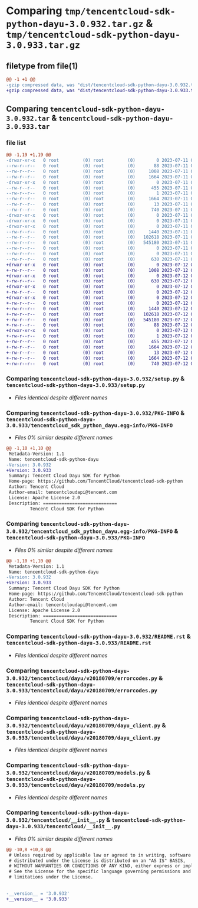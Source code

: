 # Comparing `tmp/tencentcloud-sdk-python-dayu-3.0.932.tar.gz` & `tmp/tencentcloud-sdk-python-dayu-3.0.933.tar.gz`

## filetype from file(1)

```diff
@@ -1 +1 @@
-gzip compressed data, was "dist/tencentcloud-sdk-python-dayu-3.0.932.tar", last modified: Tue Jul 11 00:41:18 2023, max compression
+gzip compressed data, was "dist/tencentcloud-sdk-python-dayu-3.0.933.tar", last modified: Wed Jul 12 00:27:47 2023, max compression
```

## Comparing `tencentcloud-sdk-python-dayu-3.0.932.tar` & `tencentcloud-sdk-python-dayu-3.0.933.tar`

### file list

```diff
@@ -1,19 +1,19 @@
-drwxr-xr-x   0 root         (0) root         (0)        0 2023-07-11 00:41:18.000000 tencentcloud-sdk-python-dayu-3.0.932/
--rw-r--r--   0 root         (0) root         (0)       88 2023-07-11 00:41:18.000000 tencentcloud-sdk-python-dayu-3.0.932/setup.cfg
--rw-r--r--   0 root         (0) root         (0)     1008 2023-07-11 00:41:18.000000 tencentcloud-sdk-python-dayu-3.0.932/setup.py
--rw-r--r--   0 root         (0) root         (0)     1664 2023-07-11 00:41:18.000000 tencentcloud-sdk-python-dayu-3.0.932/PKG-INFO
-drwxr-xr-x   0 root         (0) root         (0)        0 2023-07-11 00:41:18.000000 tencentcloud-sdk-python-dayu-3.0.932/tencentcloud_sdk_python_dayu.egg-info/
--rw-r--r--   0 root         (0) root         (0)      455 2023-07-11 00:41:18.000000 tencentcloud-sdk-python-dayu-3.0.932/tencentcloud_sdk_python_dayu.egg-info/SOURCES.txt
--rw-r--r--   0 root         (0) root         (0)        1 2023-07-11 00:41:18.000000 tencentcloud-sdk-python-dayu-3.0.932/tencentcloud_sdk_python_dayu.egg-info/dependency_links.txt
--rw-r--r--   0 root         (0) root         (0)     1664 2023-07-11 00:41:18.000000 tencentcloud-sdk-python-dayu-3.0.932/tencentcloud_sdk_python_dayu.egg-info/PKG-INFO
--rw-r--r--   0 root         (0) root         (0)       13 2023-07-11 00:41:18.000000 tencentcloud-sdk-python-dayu-3.0.932/tencentcloud_sdk_python_dayu.egg-info/top_level.txt
--rw-r--r--   0 root         (0) root         (0)      740 2023-07-11 00:41:18.000000 tencentcloud-sdk-python-dayu-3.0.932/README.rst
-drwxr-xr-x   0 root         (0) root         (0)        0 2023-07-11 00:41:18.000000 tencentcloud-sdk-python-dayu-3.0.932/tencentcloud/
-drwxr-xr-x   0 root         (0) root         (0)        0 2023-07-11 00:41:18.000000 tencentcloud-sdk-python-dayu-3.0.932/tencentcloud/dayu/
-drwxr-xr-x   0 root         (0) root         (0)        0 2023-07-11 00:41:18.000000 tencentcloud-sdk-python-dayu-3.0.932/tencentcloud/dayu/v20180709/
--rw-r--r--   0 root         (0) root         (0)     1440 2023-07-11 00:41:18.000000 tencentcloud-sdk-python-dayu-3.0.932/tencentcloud/dayu/v20180709/errorcodes.py
--rw-r--r--   0 root         (0) root         (0)   102618 2023-07-11 00:41:18.000000 tencentcloud-sdk-python-dayu-3.0.932/tencentcloud/dayu/v20180709/dayu_client.py
--rw-r--r--   0 root         (0) root         (0)   545180 2023-07-11 00:41:18.000000 tencentcloud-sdk-python-dayu-3.0.932/tencentcloud/dayu/v20180709/models.py
--rw-r--r--   0 root         (0) root         (0)        0 2023-07-11 00:41:18.000000 tencentcloud-sdk-python-dayu-3.0.932/tencentcloud/dayu/v20180709/__init__.py
--rw-r--r--   0 root         (0) root         (0)        0 2023-07-11 00:41:18.000000 tencentcloud-sdk-python-dayu-3.0.932/tencentcloud/dayu/__init__.py
--rw-r--r--   0 root         (0) root         (0)      630 2023-07-11 00:41:18.000000 tencentcloud-sdk-python-dayu-3.0.932/tencentcloud/__init__.py
+drwxr-xr-x   0 root         (0) root         (0)        0 2023-07-12 00:27:47.000000 tencentcloud-sdk-python-dayu-3.0.933/
+-rw-r--r--   0 root         (0) root         (0)     1008 2023-07-12 00:27:47.000000 tencentcloud-sdk-python-dayu-3.0.933/setup.py
+drwxr-xr-x   0 root         (0) root         (0)        0 2023-07-12 00:27:47.000000 tencentcloud-sdk-python-dayu-3.0.933/tencentcloud/
+-rw-r--r--   0 root         (0) root         (0)      630 2023-07-12 00:27:47.000000 tencentcloud-sdk-python-dayu-3.0.933/tencentcloud/__init__.py
+drwxr-xr-x   0 root         (0) root         (0)        0 2023-07-12 00:27:47.000000 tencentcloud-sdk-python-dayu-3.0.933/tencentcloud/dayu/
+-rw-r--r--   0 root         (0) root         (0)        0 2023-07-12 00:27:47.000000 tencentcloud-sdk-python-dayu-3.0.933/tencentcloud/dayu/__init__.py
+drwxr-xr-x   0 root         (0) root         (0)        0 2023-07-12 00:27:47.000000 tencentcloud-sdk-python-dayu-3.0.933/tencentcloud/dayu/v20180709/
+-rw-r--r--   0 root         (0) root         (0)        0 2023-07-12 00:27:47.000000 tencentcloud-sdk-python-dayu-3.0.933/tencentcloud/dayu/v20180709/__init__.py
+-rw-r--r--   0 root         (0) root         (0)     1440 2023-07-12 00:27:47.000000 tencentcloud-sdk-python-dayu-3.0.933/tencentcloud/dayu/v20180709/errorcodes.py
+-rw-r--r--   0 root         (0) root         (0)   102618 2023-07-12 00:27:47.000000 tencentcloud-sdk-python-dayu-3.0.933/tencentcloud/dayu/v20180709/dayu_client.py
+-rw-r--r--   0 root         (0) root         (0)   545180 2023-07-12 00:27:47.000000 tencentcloud-sdk-python-dayu-3.0.933/tencentcloud/dayu/v20180709/models.py
+-rw-r--r--   0 root         (0) root         (0)       88 2023-07-12 00:27:47.000000 tencentcloud-sdk-python-dayu-3.0.933/setup.cfg
+drwxr-xr-x   0 root         (0) root         (0)        0 2023-07-12 00:27:47.000000 tencentcloud-sdk-python-dayu-3.0.933/tencentcloud_sdk_python_dayu.egg-info/
+-rw-r--r--   0 root         (0) root         (0)        1 2023-07-12 00:27:47.000000 tencentcloud-sdk-python-dayu-3.0.933/tencentcloud_sdk_python_dayu.egg-info/dependency_links.txt
+-rw-r--r--   0 root         (0) root         (0)      455 2023-07-12 00:27:47.000000 tencentcloud-sdk-python-dayu-3.0.933/tencentcloud_sdk_python_dayu.egg-info/SOURCES.txt
+-rw-r--r--   0 root         (0) root         (0)     1664 2023-07-12 00:27:47.000000 tencentcloud-sdk-python-dayu-3.0.933/tencentcloud_sdk_python_dayu.egg-info/PKG-INFO
+-rw-r--r--   0 root         (0) root         (0)       13 2023-07-12 00:27:47.000000 tencentcloud-sdk-python-dayu-3.0.933/tencentcloud_sdk_python_dayu.egg-info/top_level.txt
+-rw-r--r--   0 root         (0) root         (0)     1664 2023-07-12 00:27:47.000000 tencentcloud-sdk-python-dayu-3.0.933/PKG-INFO
+-rw-r--r--   0 root         (0) root         (0)      740 2023-07-12 00:27:47.000000 tencentcloud-sdk-python-dayu-3.0.933/README.rst
```

### Comparing `tencentcloud-sdk-python-dayu-3.0.932/setup.py` & `tencentcloud-sdk-python-dayu-3.0.933/setup.py`

 * *Files identical despite different names*

### Comparing `tencentcloud-sdk-python-dayu-3.0.932/PKG-INFO` & `tencentcloud-sdk-python-dayu-3.0.933/tencentcloud_sdk_python_dayu.egg-info/PKG-INFO`

 * *Files 0% similar despite different names*

```diff
@@ -1,10 +1,10 @@
 Metadata-Version: 1.1
 Name: tencentcloud-sdk-python-dayu
-Version: 3.0.932
+Version: 3.0.933
 Summary: Tencent Cloud Dayu SDK for Python
 Home-page: https://github.com/TencentCloud/tencentcloud-sdk-python
 Author: Tencent Cloud
 Author-email: tencentcloudapi@tencent.com
 License: Apache License 2.0
 Description: ============================
         Tencent Cloud SDK for Python
```

### Comparing `tencentcloud-sdk-python-dayu-3.0.932/tencentcloud_sdk_python_dayu.egg-info/PKG-INFO` & `tencentcloud-sdk-python-dayu-3.0.933/PKG-INFO`

 * *Files 0% similar despite different names*

```diff
@@ -1,10 +1,10 @@
 Metadata-Version: 1.1
 Name: tencentcloud-sdk-python-dayu
-Version: 3.0.932
+Version: 3.0.933
 Summary: Tencent Cloud Dayu SDK for Python
 Home-page: https://github.com/TencentCloud/tencentcloud-sdk-python
 Author: Tencent Cloud
 Author-email: tencentcloudapi@tencent.com
 License: Apache License 2.0
 Description: ============================
         Tencent Cloud SDK for Python
```

### Comparing `tencentcloud-sdk-python-dayu-3.0.932/README.rst` & `tencentcloud-sdk-python-dayu-3.0.933/README.rst`

 * *Files identical despite different names*

### Comparing `tencentcloud-sdk-python-dayu-3.0.932/tencentcloud/dayu/v20180709/errorcodes.py` & `tencentcloud-sdk-python-dayu-3.0.933/tencentcloud/dayu/v20180709/errorcodes.py`

 * *Files identical despite different names*

### Comparing `tencentcloud-sdk-python-dayu-3.0.932/tencentcloud/dayu/v20180709/dayu_client.py` & `tencentcloud-sdk-python-dayu-3.0.933/tencentcloud/dayu/v20180709/dayu_client.py`

 * *Files identical despite different names*

### Comparing `tencentcloud-sdk-python-dayu-3.0.932/tencentcloud/dayu/v20180709/models.py` & `tencentcloud-sdk-python-dayu-3.0.933/tencentcloud/dayu/v20180709/models.py`

 * *Files identical despite different names*

### Comparing `tencentcloud-sdk-python-dayu-3.0.932/tencentcloud/__init__.py` & `tencentcloud-sdk-python-dayu-3.0.933/tencentcloud/__init__.py`

 * *Files 0% similar despite different names*

```diff
@@ -10,8 +10,8 @@
 # Unless required by applicable law or agreed to in writing, software
 # distributed under the License is distributed on an "AS IS" BASIS,
 # WITHOUT WARRANTIES OR CONDITIONS OF ANY KIND, either express or implied.
 # See the License for the specific language governing permissions and
 # limitations under the License.
 
 
-__version__ = '3.0.932'
+__version__ = '3.0.933'
```

